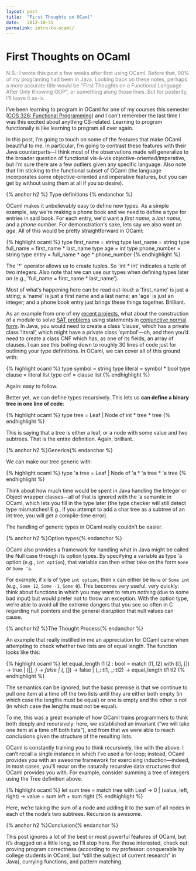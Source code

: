 ```yaml
---
layout: post
title:  "First Thoughts on OCaml"
date:   2012-10-31
permalink: intro-to-ocaml/
---
```


# First Thoughts on OCaml

<p style="color:rgb(130,130,130)">N.B.: I wrote this post a few weeks after first using OCaml. Before that, 90% of my programing had been in Java. Looking back on these notes, perhaps a more accurate title would be "First Thoughts on a Functional Language After Only Knowing OOP", or something along those lines. But for posterity, I'll leave it as-is.</p>

I’ve been learning to program in OCaml for one of my courses this semester ([COS 326: Functional Programming](http://www.cs.princeton.edu/~dpw/courses/cos326-12/info.php "COS 326")) and I can't remember the last time I was this excited about anything CS-related. Learning to program functionally is like learning to program all over again.

<!--break-->

In this post, I’m going to touch on some of the features that make OCaml beautiful to me. In particular, I’m going to contrast these features with their Java counterparts—I think most of the observations made will generalize to the broader question of functional vis-à-vis objective-oriented/imperative, but I’m sure there are a few outliers given any specific language. Also note that I’m sticking to the functional subset of OCaml (the language incorporates some objective-oriented and imperative features, but you can get by without using them at all if you so desire).

{% anchor h2 %}
Type definitions
{% endanchor %}

OCaml makes it unbelievably easy to define new types. As a simple example, say we're making a phone book and we need to define a type for entries in said book. For each entry, we'd want a *first name*, a *last name*, and a *phone number*. For demonstration's sake, lets say we also want an *age*. All of this would be pretty straightforward in OCaml:

{% highlight ocaml %}
type first_name = string
type last_name = string
type full_name = first_name * last_name
type age = int
type phone_number = string
type entry = full_name * age * phone_number
{% endhighlight %}

The '\*' operator allows us to create tuples. So 'int \* int' indicates a tuple of two integers. Also note that we can use our types when defining types later on (e.g., 'full\_name = first\_name \* last\_name').

Most of what’s happening here can be read out-loud: a 'first_name' is just a string; a 'name' is just a first name and a last name; an 'age' is just an integer; and a phone book entry just brings these things together. Brilliant.

As an example from one of my [recent projects](https://github.com/crm416/OCaml-SAT-Solvers "SAT Solvers"), what about the construction of a module to solve [SAT problems](http://en.wikipedia.org/wiki/Boolean_satisfiability_problem) using statements in [conjunctive normal form](http://en.wikipedia.org/wiki/Conjunctive_normal_form). In Java, you would need to create a class ‘clause’, which has a private class ‘literal’, which might have a private class ‘symbol’—oh, and then you’d need to create a class CNF which has, as one of its fields, an array of clauses. I can see this boiling down to roughly 30 lines of code just for outlining your type definitions. In OCaml, we can cover all of this ground with:

{% highlight ocaml %}
type symbol = string
type literal = symbol * bool
type clause = literal list
type cnf = clause list
{% endhighlight %}

Again: easy to follow.

Better yet, we can define types recursively. This lets us **can define a binary tree in one line of code**:

<!--?prettify lang=ml?-->

{% highlight ocaml %}
type tree = Leaf | Node of int * tree * tree
{% endhighlight %}

This is saying that a tree is either a leaf, or a node with some value and two subtrees. That is the entire definition. Again, brilliant.

{% anchor h2 %}Generics{% endanchor %}

We can make our tree generic with:

{% highlight ocaml %}
type 'a tree = Leaf | Node of 'a * 'a tree * 'a tree
{% endhighlight %}

Think about how much time would be spent in Java handling the Integer or Object wrapper classes—all of that is ignored with the ‘a semantic in OCaml, which lets you fill in the type later (the type checker will still detect type mismatches! E.g., if you attempt to add a char tree as a subtree of an int tree, you will get a compile-time error). 

The handling of generic types in OCaml really couldn’t be easier.

{% anchor h2 %}Option types{% endanchor %}

OCaml also provides a framework for handling what in Java might be called the Null case through its option types. By specifying a variable as
    type ‘a option
(e.g., `int option`), that variable can then either take on the form `None` or `Some 'a`.

For example, if x is of type `int option`, then x can either be `None` or `Some int` (e.g., `Some 12`, `Some -1`, `Some 0`). This becomes very useful, very quickly: think about functions in which you may want to return nothing (due to some bad input) but would prefer not to throw an exception. With the option type, we’re able to avoid all the extreme dangers that you see so often in C regarding null pointers and the general disruption that null values can cause.

{% anchor h2 %}The Thought Process{% endanchor %}

An example that really instilled in me an appreciation for OCaml came when attempting to check whether two lists are of equal length. The function looks like this: 

{% highlight ocaml %}
let equal_length l1 l2 : bool =
  match (l1, l2) with
    ([], []) -> true
  | ([], _) -> false
  | (_, []) -> false
  | (_::tl1, _::tl2) -> equal_length tl1 tl2
{% endhighlight %}

The semantics can be ignored, but the basic premise is that we continue to pull one item at a time off the two lists until they are either both empty (in which case the lengths must be equal) or one is empty and the other is not (in which case the lengths must not be equal).

To me, this was a great example of how OCaml trains programmers to think both deeply and recursively: here, we established an invariant (“we will take one item at a time off both lists”), and from that we were able to reach conclusions given the structure of the resulting lists.

OCaml is constantly training you to think recursively, like with the above. I can’t recall a single instance in which I’ve used a for-loop; instead, OCaml provides you with an awesome framework for exercising induction—indeed, in most cases, you’ll recur on the naturally recursive data structures that OCaml provides you with. For example, consider summing a tree of integers using the Tree definition above.

{% highlight ocaml %}
let sum tree =
  match tree with
    Leaf -> 0
  | (value, left, right) -> value + sum left + sum right
{% endhighlight %}

Here, we’re taking the sum of a node and adding it to the sum of all nodes in each of the node’s two subtrees. Recursion is awesome.

{% anchor h2 %}Conclusion{% endanchor %}

This post ignores a lot of the best or most powerful features of OCaml, but it’s dragged on a little long, so I’ll stop here. For those interested, check out: proving program correctness (according to my professor: conquerable by college students in OCaml, but “still the subject of current research” in Java), currying functions, and pattern matching.
